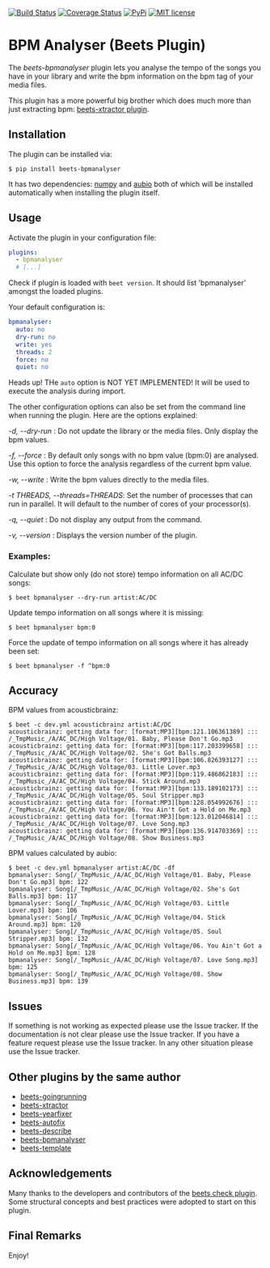 [![Build Status](https://travis-ci.org/adamjakab/BeetsPluginBpmAnalyser.svg?branch=master)](https://travis-ci.org/adamjakab/BeetsPluginBpmAnalyser)
[![Coverage Status](https://coveralls.io/repos/github/adamjakab/BeetsPluginBpmAnalyser/badge.svg?branch=master)](https://coveralls.io/github/adamjakab/BeetsPluginBpmAnalyser?branch=master)
[![PyPi](https://img.shields.io/pypi/v/beets-bpmanalyser.svg)](https://pypi.org/project/beets-bpmanalyser/)
[![MIT license](https://img.shields.io/badge/License-MIT-blue.svg)](LICENSE.txt)

# BPM Analyser (Beets Plugin)

The *beets-bpmanalyser* plugin lets you analyse the tempo of the songs you have in your library and write the bpm information on the bpm tag of your media files.

This plugin has a more powerful big brother which does much more than just extracting bpm: [beets-xtractor plugin](https://github.com/adamjakab/BeetsPluginXtractor).


## Installation
The plugin can be installed via:

```shell script
$ pip install beets-bpmanalyser
```

It has two dependencies: [numpy](https://pypi.org/project/numpy/) and [aubio](https://pypi.org/project/aubio/) both of which will be installed automatically when installing the plugin itself.


## Usage
Activate the plugin in your configuration file:

```yaml
plugins:
  - bpmanalyser
  # [...]
```

Check if plugin is loaded with `beet version`. It should list 'bpmanalyser' amongst the loaded plugins.

Your default configuration is:
```yaml
bpmanalyser:
  auto: no
  dry-run: no
  write: yes
  threads: 2
  force: no
  quiet: no
```

Heads up! THe `auto` option is NOT YET IMPLEMENTED! It will be used to execute the analysis during import.


The other configuration options can also be set from the command line when running the plugin. 
Here are the options explained:

*-d, --dry-run*     : Do not update the library or the media files. Only display the bpm values.

*-f, --force*       : By default only songs with no bpm value (bpm:0) are analysed. Use this option to force the analysis regardless of the current bpm value.

*-w, --write*       : Write the bpm values directly to the media files.

*-t THREADS, --threads=THREADS*: Set the number of processes that can run in parallel. It will default to the number of cores of your processor(s).

*-q, --quiet*       : Do not display any output from the command.

*-v, --version*     : Displays the version number of the plugin.


    
### Examples:

Calculate but show only (do not store) tempo information on all AC/DC songs:

    $ beet bpmanalyser --dry-run artist:AC/DC
    
Update tempo information on all songs where it is missing:

    $ beet bpmanalyser bpm:0
    
Force the update of tempo information on all songs where it has already been set:

    $ beet bpmanalyser -f ^bpm:0


## Accuracy
BPM values from acousticbrainz:
```shell script
$ beet -c dev.yml acousticbrainz artist:AC/DC
acousticbrainz: getting data for: [format:MP3][bpm:121.106361389] ::: /_TmpMusic_/A/AC_DC/High Voltage/01. Baby, Please Don't Go.mp3
acousticbrainz: getting data for: [format:MP3][bpm:117.203399658] ::: /_TmpMusic_/A/AC_DC/High Voltage/02. She's Got Balls.mp3
acousticbrainz: getting data for: [format:MP3][bpm:106.826393127] ::: /_TmpMusic_/A/AC_DC/High Voltage/03. Little Lover.mp3
acousticbrainz: getting data for: [format:MP3][bpm:119.486862183] ::: /_TmpMusic_/A/AC_DC/High Voltage/04. Stick Around.mp3
acousticbrainz: getting data for: [format:MP3][bpm:133.189102173] ::: /_TmpMusic_/A/AC_DC/High Voltage/05. Soul Stripper.mp3
acousticbrainz: getting data for: [format:MP3][bpm:128.054992676] ::: /_TmpMusic_/A/AC_DC/High Voltage/06. You Ain't Got a Hold on Me.mp3
acousticbrainz: getting data for: [format:MP3][bpm:123.012046814] ::: /_TmpMusic_/A/AC_DC/High Voltage/07. Love Song.mp3
acousticbrainz: getting data for: [format:MP3][bpm:136.914703369] ::: /_TmpMusic_/A/AC_DC/High Voltage/08. Show Business.mp3
```

BPM values calculated by aubio:
```shell script
$ beet -c dev.yml bpmanalyser artist:AC/DC -df
bpmanalyser: Song[/_TmpMusic_/A/AC_DC/High Voltage/01. Baby, Please Don't Go.mp3] bpm: 122
bpmanalyser: Song[/_TmpMusic_/A/AC_DC/High Voltage/02. She's Got Balls.mp3] bpm: 117
bpmanalyser: Song[/_TmpMusic_/A/AC_DC/High Voltage/03. Little Lover.mp3] bpm: 106
bpmanalyser: Song[/_TmpMusic_/A/AC_DC/High Voltage/04. Stick Around.mp3] bpm: 120
bpmanalyser: Song[/_TmpMusic_/A/AC_DC/High Voltage/05. Soul Stripper.mp3] bpm: 132
bpmanalyser: Song[/_TmpMusic_/A/AC_DC/High Voltage/06. You Ain't Got a Hold on Me.mp3] bpm: 128
bpmanalyser: Song[/_TmpMusic_/A/AC_DC/High Voltage/07. Love Song.mp3] bpm: 125
bpmanalyser: Song[/_TmpMusic_/A/AC_DC/High Voltage/08. Show Business.mp3] bpm: 139
```
 

## Issues
If something is not working as expected please use the Issue tracker.
If the documentation is not clear please use the Issue tracker.
If you have a feature request please use the Issue tracker.
In any other situation please use the Issue tracker.


## Other plugins by the same author
- [beets-goingrunning](https://github.com/adamjakab/BeetsPluginGoingRunning)
- [beets-xtractor](https://github.com/adamjakab/BeetsPluginXtractor)
- [beets-yearfixer](https://github.com/adamjakab/BeetsPluginYearFixer)
- [beets-autofix](https://github.com/adamjakab/BeetsPluginAutofix)
- [beets-describe](https://github.com/adamjakab/BeetsPluginDescribe)
- [beets-bpmanalyser](https://github.com/adamjakab/BeetsPluginBpmAnalyser)
- [beets-template](https://github.com/adamjakab/BeetsPluginTemplate)


## Acknowledgements
Many thanks to the developers and contributors of the [beets check plugin](https://github.com/geigerzaehler/beets-check). Some structural concepts and best practices were adopted to start on this plugin. 


## Final Remarks
Enjoy!

